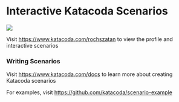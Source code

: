 # Interactive Katacoda Scenarios

[![](http://shields.katacoda.com/katacoda/rochszatan/count.svg)](https://www.katacoda.com/rochszatan "Get your profile on Katacoda.com")

Visit https://www.katacoda.com/rochszatan to view the profile and interactive scenarios

### Writing Scenarios
Visit https://www.katacoda.com/docs to learn more about creating Katacoda scenarios

For examples, visit https://github.com/katacoda/scenario-example
